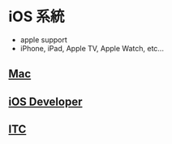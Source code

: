# iOS 系統

* apple support
* iPhone, iPad, Apple TV, Apple Watch, etc... 

## [Mac](./Mac/README.md)

## [iOS Developer](./iOSDeveloper/README.md)

## [ITC](./ITC/README.md)